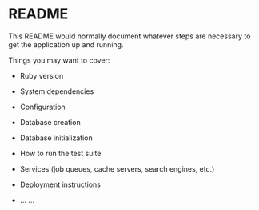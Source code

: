 # README

This README would normally document whatever steps are necessary to get the
application up and running.

Things you may want to cover:

* Ruby version

* System dependencies

* Configuration

* Database creation

* Database initialization 

* How to run the test suite

* Services (job queues, cache servers, search engines, etc.)

* Deployment instructions

* ... ...
